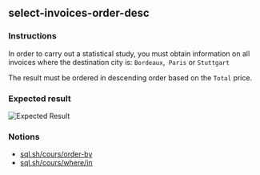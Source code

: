 ## select-invoices-order-desc

### Instructions

In order to carry out a statistical study, you must obtain information on all invoices where the destination city is: `Bordeaux`,` Paris` or `Stuttgart`

The result must be ordered in descending order based on the `Total` price.

### Expected result

![Expected Result](https://thomaslenaour.github.io/ytrack/subjects/select-invoices-order-desc/expected.png)

### Notions

- [sql.sh/cours/order-by](https://sql.sh/cours/order-by)
- [sql.sh/cours/where/in](https://sql.sh/cours/where/in)
